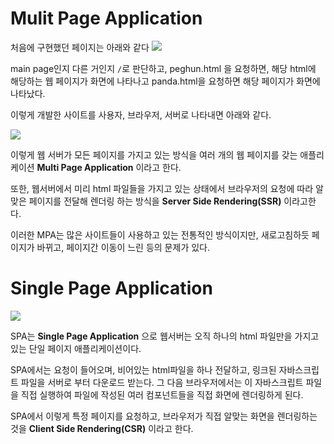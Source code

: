 # Mulit Page Application
 처음에 구현했던 페이지는 아래와 같다
 ![](https://i.imgur.com/BDnwLMO.png)

main page인지 다른 거인지 `/`로 판단하고,
peghun.html 을 요청하면, 해당 html에 해당하는 웹 페이지가 화면에 나타나고 panda.html을 요청하면 해당 페이지가 화면에 나타났다.

이렇게 개발한 사이트를 사용자, 브라우저, 서버로 나타내면 아래와 같다.

![](https://i.imgur.com/nG4uGtZ.png)

이렇게 웹 서버가 모든 페이지를 가지고 있는 방식을 여러 개의 웹 페이지를 갖는 애플리케이션 **Multi Page Application** 이라고 한다. 

또한, 웹서버에서 미리 html 파일들을 가지고 있는 상태에서 브라우저의 요청에 따라 알맞은 페이지를 전달해 렌더링 하는 방식을 **Server Side Rendering(SSR)** 이라고한다.

이러한 MPA는 많은 사이트들이 사용하고 있는 전통적인 방식이지만, 새로고침하듯 페이지가 바뀌고, 페이지간 이동이 느린 등의 문제가 있다.

# Single Page Application
![](https://i.imgur.com/4yf7gF8.png)

SPA는 **Single Page Application** 으로 웹서버는 오직 하나의 html 파일만을 가지고 있는 단일 페이지 애플리케이션이다.

SPA에서는 요청이 들어오며, 비어있는 html파일을 하나 전달하고, 링크된 자바스크립트 파일을 서버로 부터 다운로드 받는다. 
그 다음 브라우저에서는 이 자바스크립트 파일을 직접 실행하여 파일에 작성된 여러 컴포넌트들을 직접 화면에 렌더링하게 된다.

SPA에서 이렇게 특정 페이지를 요청하고, 브라우저가 직접 알맞는 화면을 렌더링하는 것을 **Client Side Rendering(CSR)** 이라고 한다.

